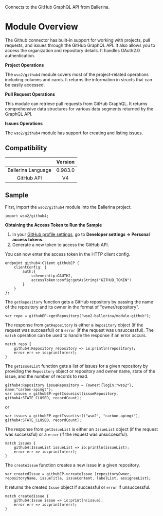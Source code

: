 Connects to the GitHub GraphQL API from Ballerina.

# Module Overview

The Github connector has built-in support for working with projects, pull requests, and issues through the GitHub GraphQL API. It also allows you to access the organization and repository details. It handles OAuth2.0 authentication.

**Project Operations**

The `wso2/github4` module covers most of the project-related operations including columns and cards. It returns the information in structs that can be easily accessed.

**Pull Request Operations**

This module can retrieve pull requests from GitHub GraphQL. It returns comprehensive data structures for various data segments returned by the GraphQL API.

**Issues Operations**

The `wso2/github4` module has support for creating and listing issues.


## Compatibility
|                             |       Version               |
|:---------------------------:|:---------------------------:|
| Ballerina Language          | 0.983.0                     |
| GitHub API                  | V4                          |

## Sample

First, import the `wso2/github4` module into the Ballerina project.

```ballerina
import wso2/github4;
```

**Obtaining the Access Token to Run the Sample**

1. In your [GitHub profile settings](https://github.com/settings/profile), go to **Developer settings -> Personal access tokens**.
2. Generate a new token to access the GitHub API.

You can now enter the access token in the HTTP client config.
```ballerina
endpoint github4:Client githubEP {
    clientConfig: {
        auth:{
            scheme:http:OAUTH2,
            accessToken:config:getAsString("GITHUB_TOKEN")
        }
    }
};
```

The `getRepository` function gets a GitHub repository by passing the name of the repository and its owner in the format of "owner/repository".
```ballerina
var repo = githubEP->getRepository("wso2-ballerina/module-github");
```

The response from `getRepository` is either a `Repository` object (if the request was successful) or a `error` (if the request was unsuccessful). The `match` operation can be used to handle the response if an error occurs.
```ballerina
match repo {
    github4:Repository repository => io:println(repository);
    error err => io:println(err);
}
```

The `getIssueList` function gets a list of issues for a given repository by providing the `Repository` object or repository and owner name, state of the issue, and the number of records to read.

```ballerina
github4:Repository issueRepository = {owner:{login:"wso2"}, name:"carbon-apimgt"};
var issues = githubEP->getIssueList(issueRepository, github4:STATE_CLOSED, recordCount);
```
or
```ballerina
var issues = githubEP->getIssueList(("wso2", "carbon-apimgt"), github4:STATE_CLOSED, recordCount);
```

The response from `getIssueList` is either an `IssueList` object (if the request was successful) or a `error` (if the request was unsuccessful).

```ballerina
match issues {
    github4:IssueList issueList => io:println(issueList);
    error err => io:println(err);
}
```

The `createIssue` function creates a new issue in a given repository.

```ballerina
var createdIssue = githubEP->createIssue (repositoryOwner, repositoryName, issueTitle, issueContent, labelList, assigneeList);
```

It returns the created `Issue` object if successful or `error` if unsuccessful.

```ballerina
match createdIssue {
    github4:Issue issue => io:println(issue);
    error err => io:println(err);
}
```
